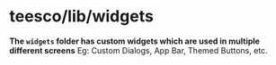 # teesco/lib/widgets

**The `widgets` folder has custom widgets which are used in multiple different screens**
Eg: Custom Dialogs, App Bar, Themed Buttons, etc.
